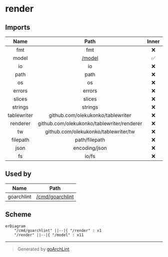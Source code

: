 # render

## Imports

|    Name     |                    Path                    | Inner | Count |
|:-----------:|:------------------------------------------:|:-----:|:-----:|
|     fmt     |                    fmt                     |  ❌   |  12   |
|    model    |             [/model](model.md)             |  ✅   |  11   |
|     io      |                     io                     |  ❌   |   8   |
|    path     |                    path                    |  ❌   |   7   |
|     os      |                     os                     |  ❌   |   6   |
|   errors    |                   errors                   |  ❌   |   3   |
|   slices    |                   slices                   |  ❌   |   3   |
|   strings   |                  strings                   |  ❌   |   3   |
| tablewriter |     github.com/olekukonko/tablewriter      |  ❌   |   2   |
|  renderer   | github.com/olekukonko/tablewriter/renderer |  ❌   |   2   |
|     tw      |    github.com/olekukonko/tablewriter/tw    |  ❌   |   2   |
|  filepath   |               path/filepath                |  ❌   |   2   |
|    json     |               encoding/json                |  ❌   |   1   |
|     fs      |                   io/fs                    |  ❌   |   1   |

## Used by

|    Name    |                 Path                 |
|:----------:|:------------------------------------:|
| goarchlint | [/cmd/goarchlint](cmd/goarchlint.md) |

## Scheme

```mermaid
erDiagram
    "/cmd/goarchlint" ||--|{ "/render" : x1
    "/render" ||--|{ "/model" : x11
```

---

> Generated by [goArchLint](https://github.com/gbh007/goarchlint)

